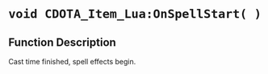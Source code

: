 # `void CDOTA_Item_Lua:OnSpellStart( )`
## Function Description
Cast time finished, spell effects begin.
